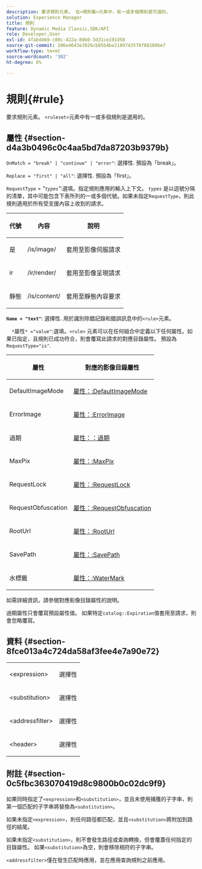 ```yaml
---
description: 要求規則元素。 在<規則集>元素中，有一或多個規則是可選的。
solution: Experience Manager
title: 規則
feature: Dynamic Media Classic,SDK/API
role: Developer,User
exl-id: 4fabd469-c80c-422a-80b0-3d31ce191d58
source-git-commit: 206e4643e3926cb85b4be2189743578f88180be7
workflow-type: tm+mt
source-wordcount: '302'
ht-degree: 6%

---
```


# 規則{#rule}

要求規則元素。 `<ruleset>`元素中有一或多個規則是選用的。

## 屬性 {#section-d4a3b0496c0c4aa5bd7da87203b9379b}

`OnMatch = "break" | "continue" | "error"`: 選擇性. 預設為「break」。

`Replace = "first" | "all"`: 選擇性. 預設為「first」。

`RequestType` =  *&quot;`types`&quot;*:選填。指定規則應用的輸入上下文。 *`types`* 是以逗號分隔的清單，其中可能包含下表所列的一或多個代號。如果未指定`RequestType`，則此規則適用於所有受支援內容上收到的請求。

<table id="table_4935E1ED03624DA6AF3F8DC9AAA10237"> 
 <thead> 
  <tr> 
   <th class="entry"> <p><b>代號</b> </p> </th> 
   <th class="entry"> <p><b>內容</b> </p> </th> 
   <th class="entry"> <p><b>說明</b> </p> </th> 
  </tr> 
 </thead>
 <tbody> 
  <tr> 
   <td> <p> <span class="codeph"> 是</span> </p> </td> 
   <td> <p> <span class="filepath"> /is/image/</span> </p> </td> 
   <td> <p>套用至影像伺服請求 </p> </td> 
  </tr> 
  <tr> 
   <td> <p> <span class="codeph"> ir</span> </p> </td> 
   <td> <p> <span class="filepath"> /ir/render/</span> </p> </td> 
   <td> <p>套用至影像呈現請求 </p> </td> 
  </tr> 
  <tr> 
   <td> <p> <span class="codeph"> 靜態</span> </p> </td> 
   <td> <p> <span class="filepath"> /is/content/</span> </p> </td> 
   <td> <p>套用至靜態內容要求 </p> </td> 
  </tr> 
 </tbody> 
</table>

**`Name = "text"`**: 選擇性. 用於識別除錯記錄和錯誤訊息中的`<rule>`元素。

`  *`屬性`* ="value"`:選填。`<rule>` 元素可以在任何組合中定義以下任何屬性。如果已指定，且規則已成功符合，則會覆寫此請求的對應目錄屬性。 預設為 `RequestType="is"`.

<table id="table_67AED5BEADDF4DAC99B5EF46438C1ABC"> 
 <thead> 
  <tr> 
   <th class="entry"> <b> <span class="varname"> 屬性  </span> </b> </th> 
   <th class="entry"> <p>對應的影像目錄屬性 </p> </th> 
  </tr> 
 </thead>
 <tbody> 
  <tr> 
   <td> <p> <span class="codeph"> DefaultImageMode</span> </p> </td> 
   <td> <p><a href="../../../../../is-api/image-catalog/image-serving-api-ref/c-image-catalog-reference/c-attributes-reference/r-defaultimagemode.md#reference-8a996af162f84e46bbe9e6e0d4e26782" type="reference" format="dita" scope="local"> 屬性：:DefaultImageMode</a> </p> </td> 
  </tr> 
  <tr> 
   <td> <p> <span class="codeph"> ErrorImage</span> </p> </td> 
   <td> <p><a href="../../../../../is-api/image-catalog/image-serving-api-ref/c-image-catalog-reference/c-attributes-reference/r-errorimage.md#reference-c494d5d8b2584fe3800f35baabd0292c" type="reference" format="dita" scope="local"> 屬性：:ErrorImage</a> </p> </td> 
  </tr> 
  <tr> 
   <td> <p> <span class="codeph"> 過期</span> </p> </td> 
   <td> <p> <a href="../../../../../is-api/image-catalog/image-serving-api-ref/c-image-catalog-reference/c-attributes-reference/r-expiration.md#reference-a0bf4686425d4e00b8014c4950fb62b7" type="reference" format="dita" scope="local"> 屬性：：過期</a> </p> </td> 
  </tr> 
  <tr> 
   <td> <p> <span class="codeph"> MaxPix</span> </p> </td> 
   <td> <p><a href="../../../../../is-api/image-catalog/image-serving-api-ref/c-image-catalog-reference/c-attributes-reference/r-maxpix.md#reference-e167d396ac794079ba8b5e6eb16eeda5" type="reference" format="dita" scope="local"> 屬性：:MaxPix  </a> </p> </td> 
  </tr> 
  <tr> 
   <td> <p> <span class="codeph"> RequestLock</span> </p> </td> 
   <td> <p> <a href="../../../../../is-api/image-catalog/image-serving-api-ref/c-image-catalog-reference/c-attributes-reference/r-requestlock.md#reference-8bbe2f581be847d3b9fa123e8e5e94b0" type="reference" format="dita" scope="local"> 屬性：:RequestLock</a> </p> </td> 
  </tr> 
  <tr> 
   <td> <p> <span class="codeph"> RequestObfuscation</span> </p> </td> 
   <td> <p> <a href="../../../../../is-api/image-catalog/image-serving-api-ref/c-image-catalog-reference/c-attributes-reference/r-requestobfuscation.md#reference-730a3330253343f893419ebd52baf0bd" type="reference" format="dita" scope="local"> 屬性：:RequestObfuscation</a> </p> </td> 
  </tr> 
  <tr> 
   <td> <p> <span class="codeph"> RootUrl</span> </p> </td> 
   <td> <p> <a href="../../../../../is-api/image-catalog/image-serving-api-ref/c-image-catalog-reference/c-attributes-reference/r-rooturl.md#reference-3b0e43881020409cbe642366913cf137" type="reference" format="dita" scope="local"> 屬性：:RootUrl</a> </p> </td> 
  </tr> 
  <tr> 
   <td> <p> <span class="codeph"> SavePath</span> </p> </td> 
   <td> <p> <a href="../../../../../is-api/image-catalog/image-serving-api-ref/c-image-catalog-reference/c-attributes-reference/r-savepath.md#reference-9c4686dc153b41d8a0751cde83615432" type="reference" format="dita" scope="local"> 屬性：:SavePath</a> </p> </td> 
  </tr> 
  <tr> 
   <td> <p> <span class="codeph"> 水標籤</span> </p> </td> 
   <td> <p><a href="../../../../../is-api/image-catalog/image-serving-api-ref/c-image-catalog-reference/c-attributes-reference/r-watermark.md#reference-942b50acb2dd43a5ae498dc41ea9ac9b" type="reference" format="dita" scope="local"> 屬性：:WaterMark</a> </p> </td> 
  </tr> 
 </tbody> 
</table>

如需詳細資訊，請參閱對應影像目錄屬性的說明。

過期屬性只會覆寫預設屬性值。 如果特定`catalog::Expiration`值套用至請求，則會忽略覆寫。

## 資料 {#section-8fce013a4c724da58af3fee4e7a90e72}

<table id="simpletable_4F1C03671DA942A3A332B2C686A63C52"> 
 <tr class="strow"> 
  <td class="stentry"> <p><span class="codeph"> &lt;expression&gt;</span> </p></td> 
  <td class="stentry"> <p>選擇性 </p></td> 
 </tr> 
 <tr class="strow"> 
  <td class="stentry"> <p><span class="codeph"> &lt;substitution&gt;</span> </p></td> 
  <td class="stentry"> <p>選擇性 </p></td> 
 </tr> 
 <tr class="strow"> 
  <td class="stentry"> <p><span class="codeph"> &lt;addressfilter&gt;</span> </p></td> 
  <td class="stentry"> <p>選擇性 </p></td> 
 </tr> 
 <tr class="strow"> 
  <td class="stentry"> <p><span class="codeph"> &lt;header&gt;</span> </p></td> 
  <td class="stentry"> <p>選擇性 </p></td> 
 </tr> 
</table>

## 附註 {#section-0c5fbc363070419d8c9800b0c02dc9f9}

如果同時指定了`<expression>`和`<substitution>`，並且未使用捕獲的子字串，則第一個匹配的子字串將替換為`<substitution>`。

如果未指定`<expression>`，則任何路徑都匹配，並且`<substitution>`將附加到路徑的結尾。

如果未指定`<substitution>`，則不會發生路徑或查詢轉換，但會覆蓋任何指定的目錄屬性。 如果`<substitution>`為空，則會移除相符的子字串。

`<addressfilter>`僅在發生匹配時應用，並在應用查詢規則之前應用。
